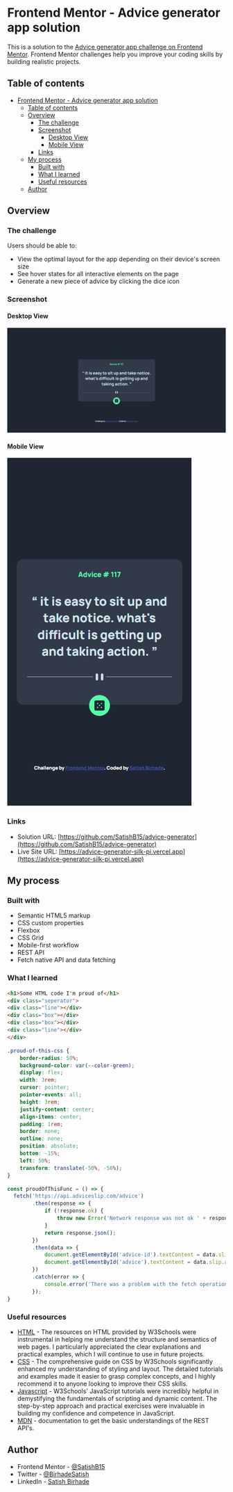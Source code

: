 # Frontend Mentor - Advice generator app solution

This is a solution to the [Advice generator app challenge on Frontend Mentor](https://www.frontendmentor.io/challenges/advice-generator-app-QdUG-13db). Frontend Mentor challenges help you improve your coding skills by building realistic projects.

## Table of contents

- [Frontend Mentor - Advice generator app solution](#frontend-mentor---advice-generator-app-solution)
  - [Table of contents](#table-of-contents)
  - [Overview](#overview)
    - [The challenge](#the-challenge)
    - [Screenshot](#screenshot)
      - [Desktop View](#desktop-view)
      - [Mobile View](#mobile-view)
    - [Links](#links)
  - [My process](#my-process)
    - [Built with](#built-with)
    - [What I learned](#what-i-learned)
    - [Useful resources](#useful-resources)
  - [Author](#author)

## Overview

### The challenge

Users should be able to:

- View the optimal layout for the app depending on their device's screen size
- See hover states for all interactive elements on the page
- Generate a new piece of advice by clicking the dice icon

### Screenshot

#### Desktop View
![](./screenshot-desktop.png)

#### Mobile View
![](./screenshot-mobile.png)


### Links

- Solution URL: [https://github.com/SatishB15/advice-generator](https://github.com/SatishB15/advice-generator)
- Live Site URL: [https://advice-generator-silk-pi.vercel.app](https://advice-generator-silk-pi.vercel.app)

## My process

### Built with

- Semantic HTML5 markup
- CSS custom properties
- Flexbox
- CSS Grid
- Mobile-first workflow
- REST API
- Fetch native API and data fetching

### What I learned

```html
<h1>Some HTML code I'm proud of</h1>
<div class="seperator">
<div class="line"></div>
<div class="box"></div>
<div class="box"></div>
<div class="line"></div>
</div>
```
```css
.proud-of-this-css {
    border-radius: 50%;
    background-color: var(--color-green);
    display: flex;
    width: 3rem;
    cursor: pointer;
    pointer-events: all;
    height: 3rem;
    justify-content: center;
    align-items: center;
    padding: 1rem;
    border: none;
    outline: none;
    position: absolute;
    bottom: -15%;
    left: 50%;
    transform: translate(-50%, -50%);
}
```
```js
const proudOfThisFunc = () => {
  fetch('https://api.adviceslip.com/advice')
        .then(response => {
            if (!response.ok) {
                throw new Error('Network response was not ok ' + response.statusText);
            }
            return response.json();
        })
        .then(data => {
            document.getElementById('advice-id').textContent = data.slip.id;
            document.getElementById('advice').textContent = data.slip.advice;
        })
        .catch(error => {
            console.error('There was a problem with the fetch operation:', error);
        });
}
```

### Useful resources

- [HTML](https://www.w3schools.com/html/) - The resources on HTML provided by W3Schools were instrumental in helping me understand the structure and semantics of web pages. I particularly appreciated the clear explanations and practical examples, which I will continue to use in future projects.
- [CSS](https://www.w3schools.com/css/) - The comprehensive guide on CSS by W3Schools significantly enhanced my understanding of styling and layout. The detailed tutorials and examples made it easier to grasp complex concepts, and I highly recommend it to anyone looking to improve their CSS skills.
- [Javascript](https://www.w3schools.com/javascript/) - W3Schools' JavaScript tutorials were incredibly helpful in demystifying the fundamentals of scripting and dynamic content. The step-by-step approach and practical exercises were invaluable in building my confidence and competence in JavaScript.
- [MDN](https://developer.mozilla.org/en-US/docs/Learn/JavaScript/Client-side_web_APIs/Introduction) - documentation to get the basic understandings of the REST API's.

## Author

- Frontend Mentor - [@SatishB15](https://www.frontendmentor.io/profile/SatishB15)
- Twitter - [@BirhadeSatish](https://x.com/BirhadeSatish)
- LinkedIn - [Satish Birhade](www.linkedin.com/in/satish-birhade)
